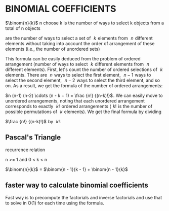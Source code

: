 # BINOMIAL COEFFICIENTS

$\binom{n}{k}$
n choose k is the number of ways to select k objects from a total of n objects

are the number of ways to select a set of  
$k$  elements from  
$n$  different elements without taking into account the order of arrangement of these elements (i.e., the number of unordered sets)

This formula can be easily deduced from the problem of ordered arrangement (number of ways to select  
$k$  different elements from  
$n$  different elements). First, let's count the number of ordered selections of  
$k$  elements. There are  
$n$  ways to select the first element,  
$n-1$  ways to select the second element,  
$n-2$  ways to select the third element, and so on. As a result, we get the formula of the number of ordered arrangements:  
 
 
$n (n-1) (n-2) \cdots (n - k + 1) = \frac {n!} {(n-k)!}$ . We can easily move to unordered arrangements, noting that each unordered arrangement corresponds to exactly  
$k!$  ordered arrangements ( 
$k!$  is the number of possible permutations of  
$k$  elements). We get the final formula by dividing  
 
 
$\frac {n!} {(n-k)!}$  by  
$k!$ .

## Pascal's Triangle

recurrence relation

n >= 1 and 0 < k < n

$\binom{n}{k}$ = $\binom{n - 1}{k - 1} + \binom{n - 1}{k}$

## faster way to calculate binomial coefficients

Fast way is to precompute the factorials and inverse factorials and use that to solve in O(1) for each time using the formula. 




